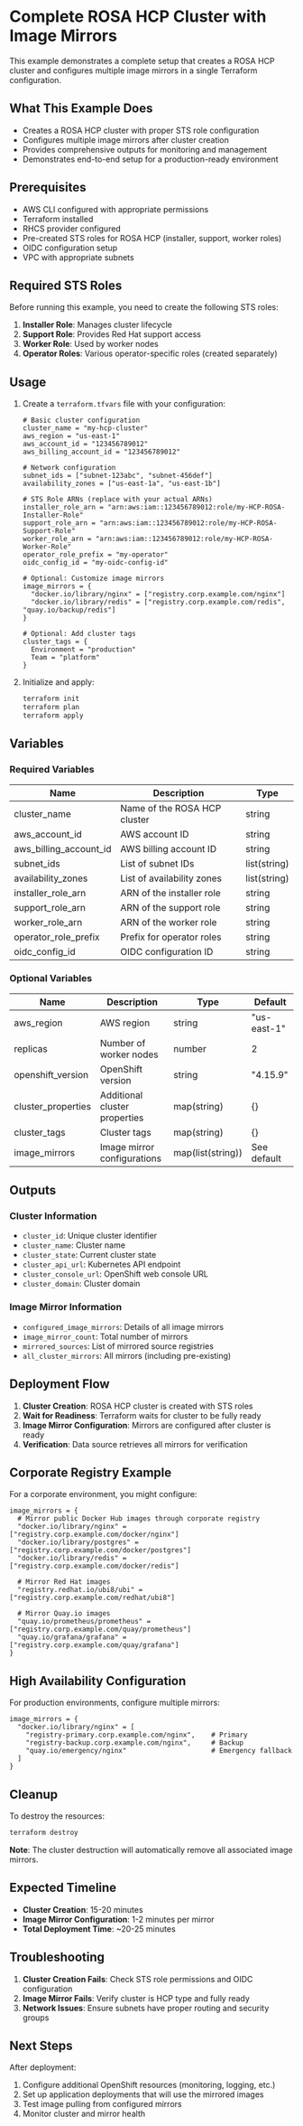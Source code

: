 # Complete ROSA HCP Cluster with Image Mirrors

This example demonstrates a complete setup that creates a ROSA HCP cluster and configures multiple image mirrors in a single Terraform configuration.

## What This Example Does

- Creates a ROSA HCP cluster with proper STS role configuration
- Configures multiple image mirrors after cluster creation
- Provides comprehensive outputs for monitoring and management
- Demonstrates end-to-end setup for a production-ready environment

## Prerequisites

- AWS CLI configured with appropriate permissions
- Terraform installed
- RHCS provider configured
- Pre-created STS roles for ROSA HCP (installer, support, worker roles)
- OIDC configuration setup
- VPC with appropriate subnets

## Required STS Roles

Before running this example, you need to create the following STS roles:

1. **Installer Role**: Manages cluster lifecycle
2. **Support Role**: Provides Red Hat support access
3. **Worker Role**: Used by worker nodes
4. **Operator Roles**: Various operator-specific roles (created separately)

## Usage

1. Create a `terraform.tfvars` file with your configuration:
   ```hcl
   # Basic cluster configuration
   cluster_name = "my-hcp-cluster"
   aws_region = "us-east-1"
   aws_account_id = "123456789012"
   aws_billing_account_id = "123456789012"

   # Network configuration
   subnet_ids = ["subnet-123abc", "subnet-456def"]
   availability_zones = ["us-east-1a", "us-east-1b"]

   # STS Role ARNs (replace with your actual ARNs)
   installer_role_arn = "arn:aws:iam::123456789012:role/my-HCP-ROSA-Installer-Role"
   support_role_arn = "arn:aws:iam::123456789012:role/my-HCP-ROSA-Support-Role"
   worker_role_arn = "arn:aws:iam::123456789012:role/my-HCP-ROSA-Worker-Role"
   operator_role_prefix = "my-operator"
   oidc_config_id = "my-oidc-config-id"

   # Optional: Customize image mirrors
   image_mirrors = {
     "docker.io/library/nginx" = ["registry.corp.example.com/nginx"]
     "docker.io/library/redis" = ["registry.corp.example.com/redis", "quay.io/backup/redis"]
   }

   # Optional: Add cluster tags
   cluster_tags = {
     Environment = "production"
     Team = "platform"
   }
   ```

2. Initialize and apply:
   ```bash
   terraform init
   terraform plan
   terraform apply
   ```

## Variables

### Required Variables

| Name | Description | Type |
|------|-------------|------|
| cluster_name | Name of the ROSA HCP cluster | string |
| aws_account_id | AWS account ID | string |
| aws_billing_account_id | AWS billing account ID | string |
| subnet_ids | List of subnet IDs | list(string) |
| availability_zones | List of availability zones | list(string) |
| installer_role_arn | ARN of the installer role | string |
| support_role_arn | ARN of the support role | string |
| worker_role_arn | ARN of the worker role | string |
| operator_role_prefix | Prefix for operator roles | string |
| oidc_config_id | OIDC configuration ID | string |

### Optional Variables

| Name | Description | Type | Default |
|------|-------------|------|---------|
| aws_region | AWS region | string | "us-east-1" |
| replicas | Number of worker nodes | number | 2 |
| openshift_version | OpenShift version | string | "4.15.9" |
| cluster_properties | Additional cluster properties | map(string) | {} |
| cluster_tags | Cluster tags | map(string) | {} |
| image_mirrors | Image mirror configurations | map(list(string)) | See default |

## Outputs

### Cluster Information
- `cluster_id`: Unique cluster identifier
- `cluster_name`: Cluster name
- `cluster_state`: Current cluster state
- `cluster_api_url`: Kubernetes API endpoint
- `cluster_console_url`: OpenShift web console URL
- `cluster_domain`: Cluster domain

### Image Mirror Information
- `configured_image_mirrors`: Details of all image mirrors
- `image_mirror_count`: Total number of mirrors
- `mirrored_sources`: List of mirrored source registries
- `all_cluster_mirrors`: All mirrors (including pre-existing)

## Deployment Flow

1. **Cluster Creation**: ROSA HCP cluster is created with STS roles
2. **Wait for Readiness**: Terraform waits for cluster to be fully ready
3. **Image Mirror Configuration**: Mirrors are configured after cluster is ready
4. **Verification**: Data source retrieves all mirrors for verification

## Corporate Registry Example

For a corporate environment, you might configure:

```hcl
image_mirrors = {
  # Mirror public Docker Hub images through corporate registry
  "docker.io/library/nginx" = ["registry.corp.example.com/docker/nginx"]
  "docker.io/library/postgres" = ["registry.corp.example.com/docker/postgres"]
  "docker.io/library/redis" = ["registry.corp.example.com/docker/redis"]

  # Mirror Red Hat images
  "registry.redhat.io/ubi8/ubi" = ["registry.corp.example.com/redhat/ubi8"]

  # Mirror Quay.io images
  "quay.io/prometheus/prometheus" = ["registry.corp.example.com/quay/prometheus"]
  "quay.io/grafana/grafana" = ["registry.corp.example.com/quay/grafana"]
}
```

## High Availability Configuration

For production environments, configure multiple mirrors:

```hcl
image_mirrors = {
  "docker.io/library/nginx" = [
    "registry-primary.corp.example.com/nginx",    # Primary
    "registry-backup.corp.example.com/nginx",     # Backup
    "quay.io/emergency/nginx"                     # Emergency fallback
  ]
}
```

## Cleanup

To destroy the resources:

```bash
terraform destroy
```

**Note**: The cluster destruction will automatically remove all associated image mirrors.

## Expected Timeline

- **Cluster Creation**: 15-20 minutes
- **Image Mirror Configuration**: 1-2 minutes per mirror
- **Total Deployment Time**: ~20-25 minutes

## Troubleshooting

1. **Cluster Creation Fails**: Check STS role permissions and OIDC configuration
2. **Image Mirror Fails**: Verify cluster is HCP type and fully ready
3. **Network Issues**: Ensure subnets have proper routing and security groups

## Next Steps

After deployment:

1. Configure additional OpenShift resources (monitoring, logging, etc.)
2. Set up application deployments that will use the mirrored images
3. Test image pulling from configured mirrors
4. Monitor cluster and mirror health
